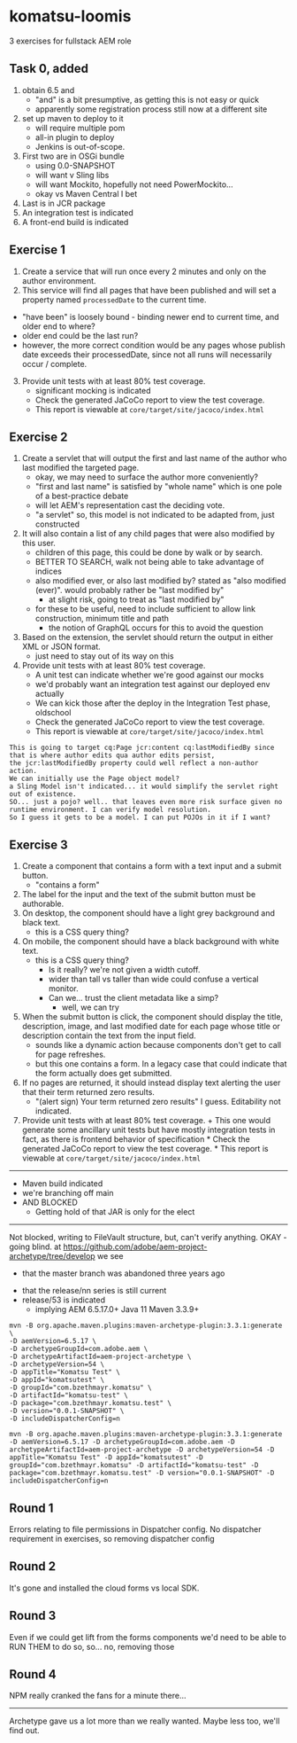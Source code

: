 # komatsu-loomis
3 exercises for fullstack AEM role

## Task 0, added
1. obtain 6.5 and
   - "and" is a bit presumptive, as getting this is not easy or quick
   - apparently some registration process still now at a different site
2. set up maven to deploy to it
   + will require multiple pom
   + all-in plugin to deploy
   - Jenkins is out-of-scope.
3. First two are in OSGi bundle
   - using 0.0-SNAPSHOT
   - will want v Sling libs
   - will want Mockito, hopefully not need PowerMockito...
   - okay vs Maven Central I bet
4. Last is in JCR package
5. An integration test is indicated
6. A front-end build is indicated

## Exercise 1
 
1.  Create a service that will run once every 2 minutes and only on the author environment.
2.  This service will find all pages that have been published and will set a property named `processedDate` to the current time.
   + "have been" is loosely bound - binding newer end to current time, and older end to where?
   + older end could be the last run?
   + however, the more correct condition would be any pages whose publish date exceeds their processedDate, since not all runs will necessarily occur / complete.
3.  Provide unit tests with at least 80% test coverage.
    + significant mocking is indicated
    * Check the generated JaCoCo report to view the test coverage.
    * This report is viewable at `core/target/site/jacoco/index.html`
 
 
## Exercise 2
 
1.  Create a servlet that will output the first and last name of the author who last modified the targeted page.
    + okay, we may need to surface the author more conveniently?
    + "first and last name" is satisfied by "whole name" which is one pole of a best-practice debate
    + will let AEM's representation cast the deciding vote.
    + "a servlet" so, this model is not indicated to be adapted from, just constructed
1.  It will also contain a list of any child pages that were also modified by this user.
     + children of this page, this could be done by walk or by search.
     + BETTER TO SEARCH, walk not being able to take advantage of indices
     + also modified ever, or also last modified by? stated as "also modified (ever)". would probably rather be "last modified by"
         - at slight risk, going to treat as "last modified by"
     + for these to be useful, need to include sufficient to allow link construction, minimum title and path
        + the notion of GraphQL occurs for this to avoid the question
1.  Based on the extension, the servlet should return the output in either XML or JSON format.
    + just need to stay out of its way on this
1.  Provide unit tests with at least 80% test coverage.
     + A unit test can indicate whether we're good against our mocks
     + we'd probably want an integration test against our deployed env actually
     + We can kick those after the deploy in the Integration Test phase, oldschool
     * Check the generated JaCoCo report to view the test coverage.
     * This report is viewable at `core/target/site/jacoco/index.html`

```
This is going to target cq:Page jcr:content cq:lastModifiedBy since that is where author edits qua author edits persist,
the jcr:lastModifiedBy property could well reflect a non-author action.
We can initially use the Page object model?
a Sling Model isn't indicated... it would simplify the servlet right out of existence.
SO... just a pojo? well.. that leaves even more risk surface given no runtime environment. I can verify model resolution.
So I guess it gets to be a model. I can put POJOs in it if I want?
```
 
 
## Exercise 3
 
1.  Create a component that contains a form with a text input and a submit button.
    * "contains a form"
3.  The label for the input and the text of the submit button must be authorable.
4.  On desktop, the component should have a light grey background and black text.
     + this is a CSS query thing?
5.  On mobile, the component should have a black background with white text.
     + this is a CSS query thing?
        - Is it really? we're not given a width cutoff.
        - wider than tall vs taller than wide could confuse a vertical monitor.
        - Can we... trust the client metadata like a simp?
            + well, we can try
7.  When the submit button is click, the component should display the title, description, image, and last modified date for each page whose title or description contain the text from the input field.
     - sounds like a dynamic action because components don't get to call for page refreshes.
     - but this one contains a form. In a legacy case that could indicate that the form actually does get submitted.
9.  If no pages are returned, it should instead display text alerting the user that their term returned zero results.
    + "(alert sign) Your term returned zero results" I guess. Editability not indicated.
11.  Provide unit tests with at least 80% test coverage.
    + This one would generate some ancillary unit tests but have mostly integration tests in fact, as there is frontend behavior of specification
    * Check the generated JaCoCo report to view the test coverage.
    * This report is viewable at `core/target/site/jacoco/index.html`

----

+ Maven build indicated
+ we're branching off main
+ AND BLOCKED
  + Getting hold of that JAR is only for the elect

----

Not blocked, writing to FileVault structure, but, can't verify anything.
OKAY - going blind.
at https://github.com/adobe/aem-project-archetype/tree/develop we see 
- that the master branch was abandoned three years ago
+ that the release/nn series is still current
+ release/53 is indicated
    + implying AEM 6.5.17.0+	Java 11	Maven 3.3.9+

```shell
mvn -B org.apache.maven.plugins:maven-archetype-plugin:3.3.1:generate \
-D aemVersion=6.5.17 \
-D archetypeGroupId=com.adobe.aem \
-D archetypeArtifactId=aem-project-archetype \
-D archetypeVersion=54 \
-D appTitle="Komatsu Test" \
-D appId="komatsutest" \
-D groupId="com.bzethmayr.komatsu" \
-D artifactId="komatsu-test" \
-D package="com.bzethmayr.komatsu.test" \
-D version="0.0.1-SNAPSHOT" \
-D includeDispatcherConfig=n
```
```text
mvn -B org.apache.maven.plugins:maven-archetype-plugin:3.3.1:generate -D aemVersion=6.5.17 -D archetypeGroupId=com.adobe.aem -D archetypeArtifactId=aem-project-archetype -D archetypeVersion=54 -D appTitle="Komatsu Test" -D appId="komatsutest" -D groupId="com.bzethmayr.komatsu" -D artifactId="komatsu-test" -D package="com.bzethmayr.komatsu.test" -D version="0.0.1-SNAPSHOT" -D includeDispatcherConfig=n
```

## Round 1
Errors relating to file permissions in Dispatcher config. No dispatcher requirement in exercises, so removing dispatcher config

## Round 2
It's gone and installed the cloud forms vs local SDK.

## Round 3
Even if we could get lift from the forms components we'd need to be able to RUN THEM to do so, so... no, removing those

## Round 4
NPM really cranked the fans for a minute there...

----

Archetype gave us a lot more than we really wanted.
Maybe less too, we'll find out.

